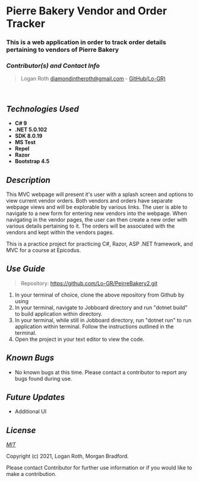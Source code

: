 # **Pierre Bakery Vendor and Order Tracker**
### This is a web application in order to track order details pertaining to vendors of Pierre Bakery

 ### _Contributor(s) and Contact Info_
> Logan Roth diamondintheroth@gmail.com - [GitHub(Lo-GR)](https://github.com/Lo-GR)

<br/>

## _Technologies Used_

* **C# 9**
* **.NET 5.0.102**
* **SDK 8.0.19**
* **MS Test**
* **Repel**
* **Razor**
* **Bootstrap 4.5**

## _Description_
This MVC webpage will present it's user with a splash screen and options to view current vendor orders. Both vendors and orders have separate webpage views and will be explorable by various links. The user is able to navigate to a new form for entering new vendors into the webpage. When navigating in the vendor pages, the user can then create a new order with various details pertaining to it. The orders will be associated with the vendors and kept within the vendors pages. 

This is a practice project for practicing C#, Razor, ASP .NET framework, and MVC for a course at Epicodus.

## _Use Guide_

> Repository: https://github.com/Lo-GR/PeirreBakery2.git
1. In your terminal of choice, clone the above repository from Github by using 
2. In your terminal, navigate to Jobboard directory and run "dotnet build" to build application within directory. 
3. In your terminal, while still in Jobboard directory, run "dotnet run" to run application within terminal. Follow the instructions outlined in the terminal.
4. Open the project in your text editor to view the code.


## _Known Bugs_
* No known bugs at this time. Please contact a contributor to report any bugs found during use.

## _Future Updates_
* Additional UI

## _License_

[_MIT_](https://opensource.org/licenses/MIT)

Copyright (c) 2021, Logan Roth, Morgan Bradford.

Please contact Contributor for further use information or if you would like to make a contribution.